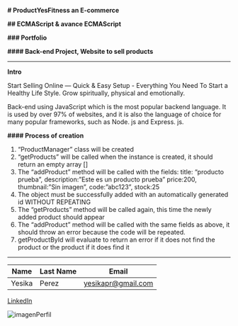 **# ProductYesFitness an E-commerce**

**## ECMAScript & avance ECMAScript**

**### Portfolio**

**#### Back-end Project, Website to sell products**

---

**Intro**

Start Selling Online — Quick & Easy Setup - Everything You Need To Start a Healthy Life Style.
Grow spiritually, physical and emotionally.

Back-end using JavaScript which is the most popular backend language. It is used by over 97% of websites, and it is also the language of choice for many popular frameworks, such as Node. js and Express. js.

**#### Process of creation**

1. “ProductManager” class will be created
2. “getProducts” will be called when the instance is created, it should return an empty array []
3. The “addProduct” method will be called with the fields: title: “producto prueba”, description:”Este es un producto prueba”
   price:200, thumbnail:”Sin imagen”, code:”abc123”, stock:25
4. The object must be successfully added with an automatically generated id WITHOUT REPEATING
5. The “getProducts” method will be called again, this time the newly added product should appear
6. The “addProduct” method will be called with the same fields as above, it should throw an error because the code will be repeated.
7. getProductById will evaluate to return an error if it does not find the product or the product if it does find it

---

| Name   | Last Name | Email              |
| ------ | --------- | ------------------ |
| Yesika | Perez     | yesikapr@gmail.com |

[LinkedIn](https://www.linkedin.com/in/yesikaperezravelo/)

![imagenPerfil](https://firebasestorage.googleapis.com/v0/b/productyesfitness.appspot.com/o/fitnessProducts.png?alt=media&token=673220bd-90ca-46d0-bb5e-fc13a54f5ac7)
